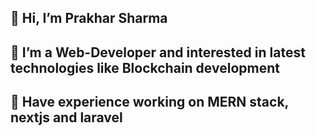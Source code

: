 ## 👋 Hi, I’m Prakhar Sharma<br>
## 👀 I’m a Web-Developer and interested in latest technologies like Blockchain development<br>
## 🌱 Have experience working on MERN stack, nextjs and laravel <br>
 



